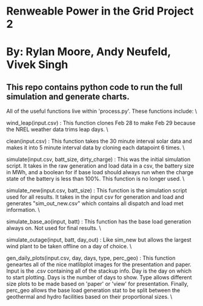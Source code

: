 # Renweable Power in the Grid Project 2
# By: Rylan Moore, Andy Neufeld, Vivek Singh

## This repo contains python code to run the full simulation and generate charts. 

All of the useful functions live within 'process.py'. These functions include: \

wind_leap(input.csv) : This function clones Feb 28 to make Feb 29 because the NREL weather data trims leap days. \

clean(input.csv) : This function takes the 30 minute interval solar data and makes it into 5 minute interval data by cloning each datapoint 6 times. \

simulate(input.csv, batt_size, dirty_charge) : This was the initial simulation script. It takes in the raw generation and load data in a csv, the battery size in MWh, and a boolean for if base load should always run when the charge state of the battery is less than 100%. This function is no longer used. \

simulate_new(input.csv, batt_size) : This function is the simulation script used for all results. It takes in the input csv for generation and load and generates "sim_out_new.csv" which contains all dispatch and load met information. \

simulate_base_ao(input, batt) : This function has the base load generation always on. Not used for final results. \

simulate_outage(input, batt, day_out) : Like sim_new but allows the largest wind plant to be taken offline on a day of choice. \

gen_daily_plots(input.csv, day, days, type, perc_geo) : This function geneartes all of the nice matlibplot images for the presentation and paper. Input is the .csv containing all of the stackup info. Day is the day on which to start plotting. Days is the number of days to show. Type allows different size plots to be made based on 'paper' or 'view' for presentation. Finally, perc_geo allows the base load generation stat to be split between the geothermal and hydro facilities based on their proportional sizes. \


